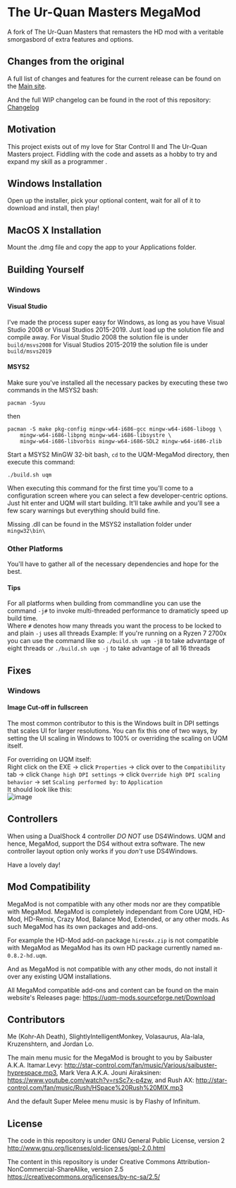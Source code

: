 # The Ur-Quan Masters MegaMod
A fork of The Ur-Quan Masters that remasters the HD mod with a veritable smorgasbord of extra features and options.

## Changes from the original

A full list of changes and features for the current release can be found on the [Main site](http://megamod.serosis.net/Features).

And the full WIP changelog can be found in the root of this repository: [Changelog](https://github.com/JHGuitarFreak/UQM-MegaMod/blob/master/MegaMod%20Changelog.txt)

## Motivation

This project exists out of my love for Star Control II and The Ur-Quan Masters project. Fiddling with the code and assets as a hobby to try and expand my skill as a programmer .

## Windows Installation

Open up the installer, pick your optional content, wait for all of it to download and install, then play!

## MacOS X Installation

Mount the .dmg file and copy the app to your Applications folder.

## Building Yourself

### Windows

#### Visual Studio 
I've made the process super easy for Windows, as long as you have Visual Studio 2008 or Visual Studios 2015-2019. Just load up the solution file and compile away.
For Visual Studio 2008 the solution file is under `build/msvs2008` for Visual Studios 2015-2019 the solution file is under `build/msvs2019`

#### MSYS2

Make sure you've installed all the necessary packes by executing these two commands in the MSYS2 bash:

	pacman -Syuu

then

	pacman -S make pkg-config mingw-w64-i686-gcc mingw-w64-i686-libogg \
		mingw-w64-i686-libpng mingw-w64-i686-libsystre \
		mingw-w64-i686-libvorbis mingw-w64-i686-SDL2 mingw-w64-i686-zlib

Start a MSYS2 MinGW 32-bit bash, `cd` to the UQM-MegaMod directory, then execute this command: 

	./build.sh uqm 

When executing this command for the first time you'll come to a configuration screen where you can select a few developer-centric options.
Just hit enter and UQM will start building. It'll take awhile and you'll see a few scary warnings but everything should build fine.

Missing .dll can be found in the MSYS2 installation folder under `mingw32\bin\`

### Other Platforms
You'll have to gather all of the necessary dependencies and hope for the best.

#### Tips

For all platforms when building from commandline you can use the command `-j#` to invoke multi-threaded performance to dramaticly speed up build time.  
Where `#` denotes how many threads you want the process to be locked to and plain `-j` uses all threads
Example: If you're running on a Ryzen 7 2700x you can use the command like so `./build.sh uqm -j8` to take advantage of eight threads or `./build.sh uqm -j` to take advantage of all 16 threads

## Fixes

### Windows

#### Image Cut-off in fullscreen

The most common contributor to this is the Windows built in DPI settings that scales UI for larger resolutions.
You can fix this one of two ways, by setting the UI scaling in Windows to 100% or overriding the scaling on UQM itself.

For overriding on UQM itself:  
Right click on the EXE -> click `Properties` -> click over to the `Compatibility` tab -> click `Change high DPI settings` -> click `Override high DPI scaling behavior` -> set `Scaling performed by:` to `Application`  
It should look like this:  
![image](https://user-images.githubusercontent.com/4404965/80047996-bb0e7f00-84c3-11ea-8914-85509e2fb623.png)

## Controllers

When using a DualShock 4 controller *DO NOT* use DS4Windows. UQM and hence, MegaMod, support the DS4 without extra software.
The new controller layout option only works if you *don't* use DS4Windows.

Have a lovely day!

## Mod Compatibility
MegaMod is not compatible with any other mods nor are they compatible with MegaMod.
MegaMod is completely independant from Core UQM, HD-Mod, HD-Remix, Crazy Mod, Balance Mod, Extended, or any other mods.
As such MegaMod has its own packages and add-ons.

For example the HD-Mod add-on package `hires4x.zip` is not compatible with MegaMod as MegaMod has its own HD package currently named `mm-0.8.2-hd.uqm`.

And as MegaMod is not compatible with any other mods, do not install it over any existing UQM installations.

All MegaMod compatible add-ons and content can be found on the main website's Releases page: https://uqm-mods.sourceforge.net/Download

## Contributors

Me (Kohr-Ah Death), SlightlyIntelligentMonkey, Volasaurus, Ala-lala, Kruzenshtern, and Jordan Lo.

The main menu music for the MegaMod is brought to you by Saibuster A.K.A. Itamar.Levy: http://star-control.com/fan/music/Various/saibuster-hyprespace.mp3, Mark Vera A.K.A. Jouni Airaksinen: https://www.youtube.com/watch?v=rsSc7x-p4zw, and Rush AX: http://star-control.com/fan/music/Rush/HSpace%20Rush%20MIX.mp3

And the default Super Melee menu music is by Flashy of Infinitum.

## License

The code in this repository is under GNU General Public License, version 2 http://www.gnu.org/licenses/old-licenses/gpl-2.0.html

The content in this repository is under Creative Commons Attribution-NonCommercial-ShareAlike, version 2.5 https://creativecommons.org/licenses/by-nc-sa/2.5/